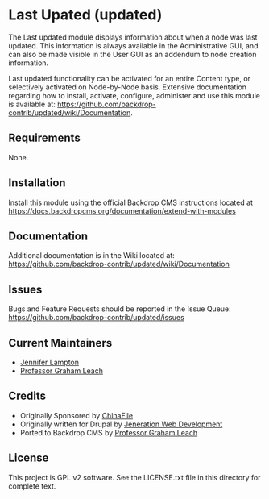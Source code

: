 Last Upated (updated)
========
The Last updated module displays information about when a node was last updated.  This information is always available in the Administrative GUI, and can also be made visible in the User GUI as an addendum to node creation information.

Last updated functionality can be activated for an entire Content type, or selectively activated on Node-by-Node basis.  Extensive documentation regarding how to install, activate, configure, administer and use this module is available at:
https://github.com/backdrop-contrib/updated/wiki/Documentation.

Requirements
------------
None.

Installation
------------
Install this module using the official Backdrop CMS instructions located at
https://docs.backdropcms.org/documentation/extend-with-modules

Documentation
-------------
Additional documentation is in the Wiki located at:
https://github.com/backdrop-contrib/updated/wiki/Documentation


Issues
------
Bugs and Feature Requests should be reported in the Issue Queue:  
https://github.com/backdrop-contrib/updated/issues


Current Maintainers
-------------------
- [Jennifer Lampton](https://github.com/jenlampton)
- [Professor Graham Leach](https://github.com/professorGram)


Credits
-------
- Originally Sponsored by [ChinaFile](http://chinafile.com/)
- Originally written for Drupal by [Jeneration Web Development](http://www.jenerationweb.com/)
- Ported to Backdrop CMS by [Professor Graham Leach](https://github.com/professorGram)


License
-------
This project is GPL v2 software.
See the LICENSE.txt file in this directory for complete text.
